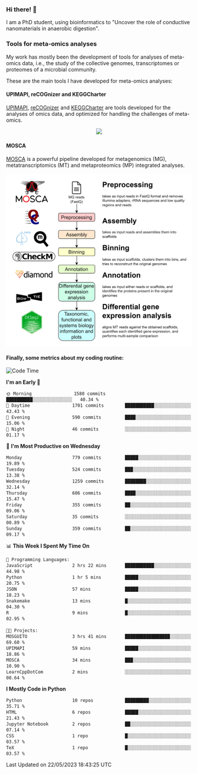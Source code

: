 ### Hi there! 👋

I am a PhD student, using bioinformatics to "Uncover the role of conductive nanomaterials in anaerobic digestion".

### Tools for meta-omics analyses

My work has mostly been the development of tools for analyses of meta-omics data, i.e., the study of the collective genomes, transcriptomes or proteomes of a microbial community.

These are the main tools I have developed for meta-omics analyses:

#### UPIMAPI, reCOGnizer and KEGGCharter

[UPIMAPI](https://github.com/iquasere/UPIMAPI), [reCOGnizer](https://github.com/iquasere/reCOGnizer) and [KEGGCharter](https://github.com/iquasere/KEGGCharter) are tools developed for the analyses of omics data, and optimized for handling the challenges of meta-omics.

<p align="center">
    <img src="assets/annotation_paper.png">
</p>

#### MOSCA

[MOSCA](https://github.com/iquasere/MOSCA) is a powerful pipeline developed for metagenomics (MG), metatranscriptomics (MT) and metaproteomics (MP) integrated analyses.

<p align="center">
    <img src="assets/mosca_workflow.png" align="center" width="700">
</p>


#### Finally, some metrics about my coding routine:

<!--START_SECTION:waka-->
![Code Time](http://img.shields.io/badge/Code%20Time-569%20hrs%204%20mins-blue)

**I'm an Early 🐤** 

```text
🌞 Morning                1580 commits        ██████████░░░░░░░░░░░░░░░   40.34 % 
🌆 Daytime                1701 commits        ███████████░░░░░░░░░░░░░░   43.43 % 
🌃 Evening                590 commits         ████░░░░░░░░░░░░░░░░░░░░░   15.06 % 
🌙 Night                  46 commits          ░░░░░░░░░░░░░░░░░░░░░░░░░   01.17 % 
```
📅 **I'm Most Productive on Wednesday** 

```text
Monday                   779 commits         █████░░░░░░░░░░░░░░░░░░░░   19.89 % 
Tuesday                  524 commits         ███░░░░░░░░░░░░░░░░░░░░░░   13.38 % 
Wednesday                1259 commits        ████████░░░░░░░░░░░░░░░░░   32.14 % 
Thursday                 606 commits         ████░░░░░░░░░░░░░░░░░░░░░   15.47 % 
Friday                   355 commits         ██░░░░░░░░░░░░░░░░░░░░░░░   09.06 % 
Saturday                 35 commits          ░░░░░░░░░░░░░░░░░░░░░░░░░   00.89 % 
Sunday                   359 commits         ██░░░░░░░░░░░░░░░░░░░░░░░   09.17 % 
```


📊 **This Week I Spent My Time On** 

```text
💬 Programming Languages: 
JavaScript               2 hrs 22 mins       ███████████░░░░░░░░░░░░░░   44.98 % 
Python                   1 hr 5 mins         █████░░░░░░░░░░░░░░░░░░░░   20.75 % 
JSON                     57 mins             █████░░░░░░░░░░░░░░░░░░░░   18.23 % 
Snakemake                13 mins             █░░░░░░░░░░░░░░░░░░░░░░░░   04.30 % 
R                        9 mins              █░░░░░░░░░░░░░░░░░░░░░░░░   02.95 % 

🐱‍💻 Projects: 
MOSGUITO                 3 hrs 41 mins       █████████████████░░░░░░░░   69.60 % 
UPIMAPI                  59 mins             █████░░░░░░░░░░░░░░░░░░░░   18.86 % 
MOSCA                    34 mins             ███░░░░░░░░░░░░░░░░░░░░░░   10.90 % 
LearnCppDotCom           2 mins              ░░░░░░░░░░░░░░░░░░░░░░░░░   00.64 % 
```

**I Mostly Code in Python** 

```text
Python                   10 repos            █████████░░░░░░░░░░░░░░░░   35.71 % 
HTML                     6 repos             █████░░░░░░░░░░░░░░░░░░░░   21.43 % 
Jupyter Notebook         2 repos             ██░░░░░░░░░░░░░░░░░░░░░░░   07.14 % 
CSS                      1 repo              █░░░░░░░░░░░░░░░░░░░░░░░░   03.57 % 
TeX                      1 repo              █░░░░░░░░░░░░░░░░░░░░░░░░   03.57 % 
```




 Last Updated on 22/05/2023 18:43:25 UTC
<!--END_SECTION:waka-->
